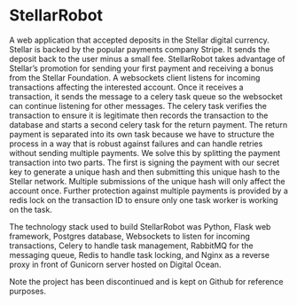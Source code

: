 StellarRobot
============
A web application that accepted deposits in the Stellar digital currency. Stellar is backed by the popular payments company Stripe. It sends the deposit back to the user minus a small fee. StellarRobot takes advantage of Stellar’s promotion for sending your first payment and receiving a bonus from the Stellar Foundation. A websockets client listens for incoming transactions affecting the interested account. Once it receives a transaction, it sends the message to a celery task queue so the websocket can continue listening for other messages. The celery task verifies the transaction to ensure it is legitimate then records the transaction to the database and starts a second celery task for the return payment. The return payment is separated into its own task because we have to structure the process in a way that is robust against failures and can handle retries without sending multiple payments. We solve this by splitting the payment transaction into two parts. The first is signing the payment with our secret key to generate a unique hash and then submitting this unique hash to the Stellar network. Multiple submissions of the unique hash will only affect the account once. Further protection against multiple payments is provided by a redis lock on the transaction ID to ensure only one task worker is working on the task.

The technology stack used to build StellarRobot was Python, Flask web framework, Postgres database, Websockets to listen for incoming transactions, Celery to handle task management, RabbitMQ for the messaging queue, Redis to handle task locking, and Nginx as a reverse proxy in front of Gunicorn server hosted on Digital Ocean.

Note the project has been discontinued and is kept on Github for reference purposes.
